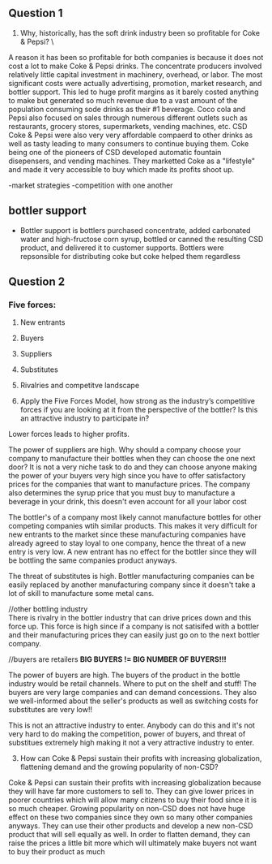 ## Question 1

1. Why, historically, has the soft drink industry been so profitable 
for Coke & Pepsi? \

A reason it has been so profitable for both companies is because it does not cost a lot to make Coke & Pepsi drinks. The concentrate producers involved relatively little capital investment in machinery, overhead, or labor. The most significant costs were actually advertising, promotion, market research, and bottler support. This led to huge profit margins as it barely costed anything to make but generated so much revenue due to a vast amount of the population consuming sode drinks as their #1 beverage. Coco cola and Pepsi also focused on sales through numerous different outlets such as restaurants, grocery stores, supermarkets, vending machines, etc. CSD Coke & Pepsi were also very very affordable compaerd to other drinks as well as tasty leading to many consumers to continue buying them. Coke being one of the pioneers of CSD developed automatic fountain disepensers, and vending machines. They marketted Coke as a "lifestyle" and made it very accessible to buy which made its profits shoot up.

-market strategies
-competition with one another


## bottler support 
* Bottler support is bottlers purchased concentrate, added carbonated water and high-fructose corn syrup, bottled or canned the resulting CSD product, and delivered it to customer supports. Bottlers were repsonsible for distributing coke but coke helped them regardless
 

## Question 2

### Five forces:
1. New entrants
2. Buyers
3. Suppliers
4. Substitutes 
5. Rivalries and competitve landscape

2. Apply the Five Forces Model, how strong as the industry’s 
competitive forces if you are looking at it from the 
perspective of the bottler?  Is this an attractive industry to 
participate in?

Lower forces leads to higher profits. 

The power of suppliers are high. Why should a company choose your company to manufacture their bottles when they can choose the one next door? It is not a very niche task to do and they can choose anyone making the power of your buyers very high since you have to offer satisfactory prices for the companies that want to manufacture prices. The company also determines the syrup price that you must buy to manufacture a beverage in your drink, this doesn't even account for all your labor cost

The bottler's of a company most likely cannot manufacture bottles for other competing companies wtih similar products. This makes it very difficult for new entrants to the market since these manufacturing companies have already agreed to stay loyal to one company, hence the threat of a new entry is very low.
A new entrant has no effect for the bottler since they will be bottling the same companies product anyways.


The threat of substitutes is high. Bottler manufacturing companies can be easily replaced by another manufacturing company since it doesn't take a lot of skill to manufacture some metal cans.


//other bottling industry \
There is rivalry in the bottler industry that can drive prices down and this force up. This force is high since if a company is not satisifed with a bottler and their manufacturing prices they can easily just go on to the next bottler company.

//buyers are retailers **BIG BUYERS != BIG NUMBER OF BUYERS!!!** 

The power of buyers are high. The buyers of the product in the bottle industry would be retail channels. Where to put on the shelf and stuff! The buyers are very large companies and can demand concessions. They also we well-informed about the seller's products as well as switching costs for substitutes are very low!!



This is not an attractive industry to enter. Anybody can do this and it's not very hard to do making the competition, power of buyers, and threat of substitues extremely high making it not a very attractive industry to enter.
 
3.  How can Coke & Pepsi sustain their profits with increasing 
globalization, flattening demand and the growing popularity 
of non-CSD? 

Coke & Pepsi can sustain their profits with increasing globalization because they will have far more customers to sell to. They can give lower prices in poorer countries which will allow many citizens to buy their food since it is so much cheaper. Growing popularity on non-CSD does not have huge effect on these two companies since they own so many other companies anyways. They can use their other products and develop a new non-CSD product that will sell equally as well. In order to flatten demand, they can raise the prices a little bit more which will ultimately make buyers not want to buy their product as much